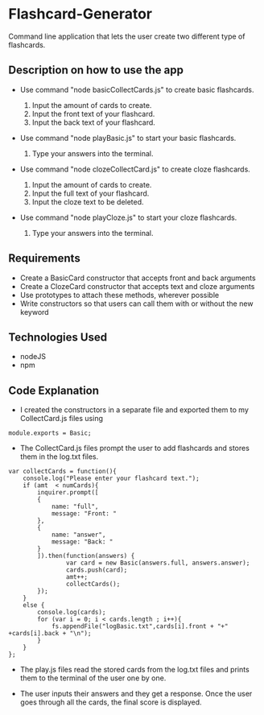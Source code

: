 # Flashcard-Generator

Command line application that lets the user create two different type of flashcards.

## Description on how to use the app

* Use command "node basicCollectCards.js" to create basic flashcards.
	1. Input the amount of cards to create.
	2. Input the front text of your flashcard.
	3. Input the back text of your flashcard.

* Use command "node playBasic.js" to start your basic flashcards.
	1. Type your answers into the terminal.

* Use command "node clozeCollectCard.js" to create cloze flashcards.
	1. Input the amount of cards to create.
	2. Input the full text of your flashcard.
	3. Input the cloze text to be deleted.

* Use command "node playCloze.js" to start your cloze flashcards.
	1. Type your answers into the terminal.
 
## Requirements

* Create a BasicCard constructor that accepts front and back arguments
* Create a ClozeCard constructor that accepts text and cloze arguments
* Use prototypes to attach these methods, wherever possible
* Write constructors so that users can call them with or without the new keyword

## Technologies Used 
* nodeJS
* npm

## Code Explanation

* I created the constructors in a separate file and exported them to my CollectCard.js files using

```
module.exports = Basic;

```

* The CollectCard.js files prompt the user to add flashcards and stores them in the log.txt files.

```
var collectCards = function(){
	console.log("Please enter your flashcard text.");
	if (amt  < numCards){
		inquirer.prompt([
		{
			name: "full",
			message: "Front: "
		},
		{
			name: "answer",
			message: "Back: "
		}
		]).then(function(answers) {
				var card = new Basic(answers.full, answers.answer);
				cards.push(card);
				amt++;
				collectCards();		
		});
	}
	else {
		console.log(cards);
		for (var i = 0; i < cards.length ; i++){
			fs.appendFile("logBasic.txt",cards[i].front + "+" +cards[i].back + "\n");
		}	
	}
};
```

* The play.js files read the stored cards from the log.txt files and prints them to the terminal of the user one by one.

* The user inputs their answers and they get a response. Once the user goes through all the cards, the final score is displayed. 
